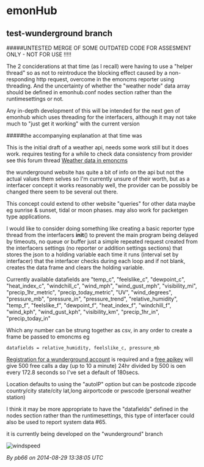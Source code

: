 emonHub
=======

test-wunderground branch
------------------

#####UNTESTED MERGE OF SOME OUTDATED CODE FOR ASSESMENT ONLY - NOT FOR USE !!!!!

The 2 conciderations at that time (as I recall) were having to use a "helper thread" so as not to reintroduce the blocking effect caused by a non-responding http request, overcome in the emoncms reporter using threading. And the uncertainty of whether the "weather node" data array should be defined in emonhub.conf nodes section rather than the runtimesettings or not.

Any in-depth development of this will be intended for the next gen of emonhub which uses threading for the interfacers, although it may not take much to "just get it working" with the current version

#####the accompanying explanation at that time was

This is the initial draft of a weather api, needs some work still but it does work. requires testing for a while to check data consistency from provider see this forum thread [Weather data in emoncms](http://openenergymonitor.org/emon/node/5633)

the wunderground website has quite a bit of info on the api but not the actual values them selves so I'm currently unsure of their worth, but as a interfacer concept it works reasonably well, the provider can be possibly be changed there seem to be several out there.

This concept could extend to other website "queries" for other data maybe eg sunrise & sunset, tidal or moon phases. may also work for packetgen type applications.

I would like to consider doing something like creating a basic reporter type thread from the interfacers __init__() to prevent the main program being delayed by timeouts, no queue or buffer just a simple repeated request created from the interfacers settings (no reporter or addition settings sections) that stores the json to a holding variable each time it runs (interval set by interfacer) that the interfacer checks during each loop and if not blank, creates the data frame and clears the holding variable.

Currently available datafields are "temp_c", "feelslike_c", "dewpoint_c", "heat_index_c", "windchill_c", "wind_mph", "wind_gust_mph", "visibility_mi", "precip_1hr_metric", "precip_today_metric", "UV", "wind_degrees", "pressure_mb", "pressure_in", "pressure_trend", "relative_humidity", "temp_f", "feelslike_f", "dewpoint_f", "heat_index_f", "windchill_f", "wind_kph", "wind_gust_kph", "visibility_km", "precip_1hr_in", "precip_today_in"

Which any number can be strung together as csv, in any order to create a frame be passed to emoncms eg

    datafields = relative_humidity, feelslike_c, pressure_mb

[Registration for a wunderground account](http://www.wunderground.com/weather/api/d/login.html) is required and a [free apikey](http://www.wunderground.com/weather/api/d/pricing.html) will give 500 free calls a day (up to 10 a minute) 24hr divided by 500 is oen every 172.8 seconds so I've set a default of 180secs.

Location defaults to using the "autoIP" option but can be postcode zipcode country/city state/city lat,long airportcode or pwscode (personal weather station)

I think it may be more appropriate to have the "datafields" defined in the nodes section rather than the runtimesettings, this type of interfacer could also be used to report system data #65.

it is currently being developed on the "wunderground" branch 

![windspeed](https://cloud.githubusercontent.com/assets/5606042/4090807/a26a845a-2f81-11e4-9270-f73fa6dc7259.png)

*By pb66 on 2014-08-29 13:38:05 UTC*



